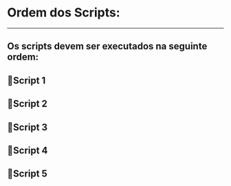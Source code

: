 # Ordem dos Scripts:
---

## Os scripts devem ser executados na seguinte ordem:
  ## 🔹Script 1
  ## 🔹Script 2
  ## 🔹Script 3
  ## 🔹Script 4
  ## 🔹Script 5
 
